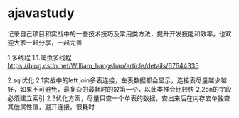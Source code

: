 # ajavastudy
记录自己项目和实战中的一些技术技巧及常用类方法，提升开发技能和效率，也欢迎大家一起分享，一起完善

1.多线程
1.1.爬虫多线程
https://blog.csdn.net/William_hangshao/article/details/67644335

2.sql优化
2.1实战中的left join多表连接，左表数据都会显示，连接表尽量越少越好，如果不可避免，最复杂的最耗时的放第一个，以此类推会比较快
2.2on的字段必须建立索引
2.3优化方案，尽量只查一个单表的数据，查出来后在内存去单独查其他属性值，避开连接，很耗时
